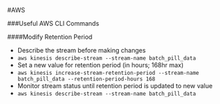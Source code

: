 #AWS

###Useful AWS CLI Commands

####Modify Retention Period
* Describe the stream before making changes
 * `aws kinesis describe-stream --stream-name batch_pill_data`
* Set a new value for retention period (in hours; 168hr max)
 * `aws kinesis increase-stream-retention-period --stream-name batch_pill_data --retention-period-hours 168`
* Monitor stream status until retention period is updated to new value
 * `aws kinesis describe-stream --stream-name batch_pill_data`
